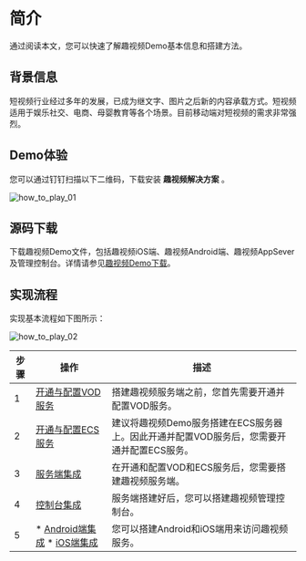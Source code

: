 简介 
=======================

通过阅读本文，您可以快速了解趣视频Demo基本信息和搭建方法。

背景信息
----

短视频行业经过多年的发展，已成为继文字、图片之后新的内容承载方式。短视频适用于娱乐社交、电商、母婴教育等各个场景。目前移动端对短视频的需求非常强烈。

Demo体验 
---------------------------

您可以通过钉钉扫描以下二维码，下载安装 **趣视频解决方案** 。

![how_to_play_01](https://static-aliyun-doc.oss-accelerate.aliyuncs.com/assets/img/zh-CN/8426276061/p186523.png)

源码下载 
-------------------------

下载趣视频Demo文件，包括趣视频iOS端、趣视频Android端、趣视频AppSever及管理控制台。详情请参见[趣视频Demo下载](/cn.zh-CN/SDK下载/SDK下载.md)。

实现流程 
-------------------------

实现基本流程如下图所示：

![how_to_play_02](https://static-aliyun-doc.oss-accelerate.aliyuncs.com/assets/img/zh-CN/6967276061/p186533.png)


| 步骤 |                                                                                                     操作                                                                                                      |                         描述                          |
|----|-------------------------------------------------------------------------------------------------------------------------------------------------------------------------------------------------------------|-----------------------------------------------------|
| 1  | [开通与配置VOD服务]()                                                                                                                                                                              | 搭建趣视频服务端之前，您首先需要开通并配置VOD服务。                         |
| 2  | [开通与配置ECS服务]()                                                                                                                                                                              | 建议将趣视频Demo服务搭建在ECS服务器上。因此开通并配置VOD服务后，您需要开通并配置ECS服务。 |
| 3  | [服务端集成](/cn.zh-CN/趣视频解决方案/AppServer后台源码集成说明.md)                                                                                                                                             | 在开通和配置VOD和ECS服务后，您需要搭建趣视频服务端。                       |
| 4  | [控制台集成](/cn.zh-CN/趣视频解决方案/控制台源码集成说明.md)                                                                                                                                                     | 服务端搭建好后，您可以搭建趣视频管理控制台。                              |
| 5  | * [Android端集成](/cn.zh-CN/趣视频解决方案/Demo编译.md)   * [iOS端集成](/cn.zh-CN/趣视频解决方案/iOS端集成.md)    | 您可以搭建Android和iOS端用来访问趣视频服务。                         |



